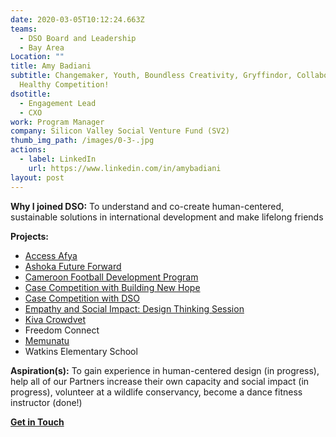 ```yaml
---
date: 2020-03-05T10:12:24.663Z
teams:
  - DSO Board and Leadership
  - Bay Area
Location: ""
title: Amy Badiani
subtitle: Changemaker, Youth, Boundless Creativity, Gryffindor, Collaboration,
  Healthy Competition!
dsotitle:
  - Engagement Lead
  - CXO
work: Program Manager
company: Silicon Valley Social Venture Fund (SV2)
thumb_img_path: /images/0-3-.jpg
actions:
  - label: LinkedIn
    url: https://www.linkedin.com/in/amybadiani
layout: post
---
```

**Why I joined DSO:** To understand and co-create human-centered, sustainable solutions in international development and make lifelong friends

**Projects:** 
- [Access Afya](https://www.accessafya.com/)
- [Ashoka Future Forward](https://dsoglobal.org/posts/ashoka-future-forward-innovations-for-youth-employment-in-africa-in-partnership-with-the-mastercard-foundation/)
- [Cameroon Football Development Program](https://openfieldintl.org/)
- [Case Competition with Building New Hope](https://dsoglobal.org/posts/building-new-hope-bnh/)
- [Case Competition with DSO](https://www.globalgiving.org/projects/enable-volunteer-consultants-tackle-global-issues/reports/?subid=127473)
- [Empathy and Social Impact: Design Thinking Session](https://www.globalgiving.org/projects/enable-volunteer-consultants-tackle-global-issues/reports/?subid=142838)
- [Kiva Crowdvet](https://www.crowdvet.org/)
- Freedom Connect
- [Memunatu](https://dsoglobal.org/posts/memunatu/)
- Watkins Elementary School

**Aspiration(s):** To gain experience in human-centered design (in progress), help all of our Partners increase their own capacity and social impact (in progress), volunteer at a wildlife conservancy, become a dance fitness instructor (done!)

**[Get in Touch](mailto:amy.badiani@dsoglobal.org)**